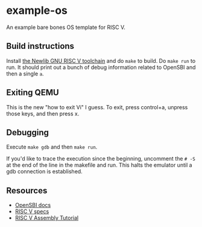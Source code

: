 # example-os
An example bare bones OS template for RISC V.

## Build instructions
Install [the Newlib GNU RISC V toolchain](https://github.com/riscv/riscv-gnu-toolchain#installation-newlib) and do `make` to build. Do `make run` to run. It should print out a bunch of debug information related to OpenSBI and then a single `a`.

## Exiting QEMU
This is the new "how to exit Vi" I guess. To exit, press control+a, unpress those keys, and then press x.

## Debugging
Execute `make gdb` and then `make run`.

If you'd like to trace the execution since the beginning, uncomment the `# -S` at the end of the line in the makefile and run. This halts the emulator until a gdb connection is established.

## Resources
 - [OpenSBI docs](https://github.com/riscv/riscv-sbi-doc/blob/master/riscv-sbi.adoc)
 - [RISC V specs](https://riscv.org/technical/specifications/)
 - [RISC V Assembly Tutorial](https://riscv-programming.org/book/riscv-book.html)
